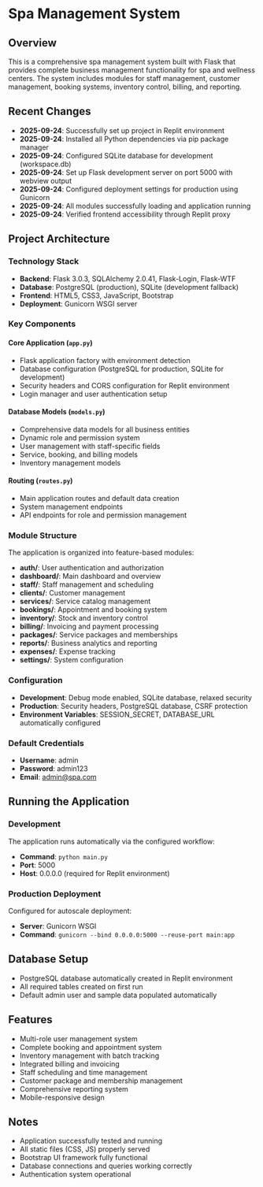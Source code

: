 # Spa Management System

## Overview
This is a comprehensive spa management system built with Flask that provides complete business management functionality for spa and wellness centers. The system includes modules for staff management, customer management, booking systems, inventory control, billing, and reporting.

## Recent Changes
- **2025-09-24**: Successfully set up project in Replit environment
- **2025-09-24**: Installed all Python dependencies via pip package manager
- **2025-09-24**: Configured SQLite database for development (workspace.db)
- **2025-09-24**: Set up Flask development server on port 5000 with webview output
- **2025-09-24**: Configured deployment settings for production using Gunicorn
- **2025-09-24**: All modules successfully loading and application running
- **2025-09-24**: Verified frontend accessibility through Replit proxy

## Project Architecture

### Technology Stack
- **Backend**: Flask 3.0.3, SQLAlchemy 2.0.41, Flask-Login, Flask-WTF
- **Database**: PostgreSQL (production), SQLite (development fallback)
- **Frontend**: HTML5, CSS3, JavaScript, Bootstrap
- **Deployment**: Gunicorn WSGI server

### Key Components

#### Core Application (`app.py`)
- Flask application factory with environment detection
- Database configuration (PostgreSQL for production, SQLite for development)
- Security headers and CORS configuration for Replit environment
- Login manager and user authentication setup

#### Database Models (`models.py`)
- Comprehensive data models for all business entities
- Dynamic role and permission system
- User management with staff-specific fields
- Service, booking, and billing models
- Inventory management models

#### Routing (`routes.py`)
- Main application routes and default data creation
- System management endpoints
- API endpoints for role and permission management

### Module Structure
The application is organized into feature-based modules:

- **auth/**: User authentication and authorization
- **dashboard/**: Main dashboard and overview
- **staff/**: Staff management and scheduling
- **clients/**: Customer management
- **services/**: Service catalog management
- **bookings/**: Appointment and booking system
- **inventory/**: Stock and inventory control
- **billing/**: Invoicing and payment processing
- **packages/**: Service packages and memberships
- **reports/**: Business analytics and reporting
- **expenses/**: Expense tracking
- **settings/**: System configuration

### Configuration
- **Development**: Debug mode enabled, SQLite database, relaxed security
- **Production**: Security headers, PostgreSQL database, CSRF protection
- **Environment Variables**: SESSION_SECRET, DATABASE_URL automatically configured

### Default Credentials
- **Username**: admin
- **Password**: admin123
- **Email**: admin@spa.com

## Running the Application

### Development
The application runs automatically via the configured workflow:
- **Command**: `python main.py`
- **Port**: 5000
- **Host**: 0.0.0.0 (required for Replit environment)

### Production Deployment
Configured for autoscale deployment:
- **Server**: Gunicorn WSGI
- **Command**: `gunicorn --bind 0.0.0.0:5000 --reuse-port main:app`

## Database Setup
- PostgreSQL database automatically created in Replit environment
- All required tables created on first run
- Default admin user and sample data populated automatically

## Features
- Multi-role user management system
- Complete booking and appointment system
- Inventory management with batch tracking
- Integrated billing and invoicing
- Staff scheduling and time management
- Customer package and membership management
- Comprehensive reporting system
- Mobile-responsive design

## Notes
- Application successfully tested and running
- All static files (CSS, JS) properly served
- Bootstrap UI framework fully functional
- Database connections and queries working correctly
- Authentication system operational